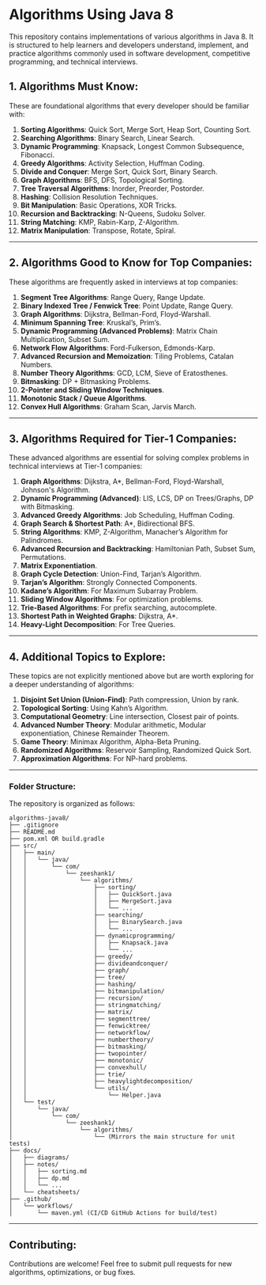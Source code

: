 # Algorithms Using Java 8

This repository contains implementations of various algorithms in Java 8. It is structured to help learners and developers understand, implement, and practice algorithms commonly used in software development, competitive programming, and technical interviews.

## 1. Algorithms Must Know:

These are foundational algorithms that every developer should be familiar with:

1. **Sorting Algorithms**: Quick Sort, Merge Sort, Heap Sort, Counting Sort.  
2. **Searching Algorithms**: Binary Search, Linear Search.  
3. **Dynamic Programming**: Knapsack, Longest Common Subsequence, Fibonacci.  
4. **Greedy Algorithms**: Activity Selection, Huffman Coding.  
5. **Divide and Conquer**: Merge Sort, Quick Sort, Binary Search.  
6. **Graph Algorithms**: BFS, DFS, Topological Sorting.  
7. **Tree Traversal Algorithms**: Inorder, Preorder, Postorder.  
8. **Hashing**: Collision Resolution Techniques.  
9. **Bit Manipulation**: Basic Operations, XOR Tricks.  
10. **Recursion and Backtracking**: N-Queens, Sudoku Solver.  
11. **String Matching**: KMP, Rabin-Karp, Z-Algorithm.  
12. **Matrix Manipulation**: Transpose, Rotate, Spiral.  

---

## 2. Algorithms Good to Know for Top Companies:

These algorithms are frequently asked in interviews at top companies:

1. **Segment Tree Algorithms**: Range Query, Range Update.  
2. **Binary Indexed Tree / Fenwick Tree**: Point Update, Range Query.  
3. **Graph Algorithms**: Dijkstra, Bellman-Ford, Floyd-Warshall.  
4. **Minimum Spanning Tree**: Kruskal’s, Prim’s.  
5. **Dynamic Programming (Advanced Problems)**: Matrix Chain Multiplication, Subset Sum.  
6. **Network Flow Algorithms**: Ford-Fulkerson, Edmonds-Karp.  
7. **Advanced Recursion and Memoization**: Tiling Problems, Catalan Numbers.  
8. **Number Theory Algorithms**: GCD, LCM, Sieve of Eratosthenes.  
9. **Bitmasking**: DP + Bitmasking Problems.  
10. **2-Pointer and Sliding Window Techniques**.  
11. **Monotonic Stack / Queue Algorithms**.  
12. **Convex Hull Algorithms**: Graham Scan, Jarvis March.  

---

## 3. Algorithms Required for Tier-1 Companies:

These advanced algorithms are essential for solving complex problems in technical interviews at Tier-1 companies:

1. **Graph Algorithms**: Dijkstra, A*, Bellman-Ford, Floyd-Warshall, Johnson's Algorithm.  
2. **Dynamic Programming (Advanced)**: LIS, LCS, DP on Trees/Graphs, DP with Bitmasking.  
3. **Advanced Greedy Algorithms**: Job Scheduling, Huffman Coding.  
4. **Graph Search & Shortest Path**: A*, Bidirectional BFS.  
5. **String Algorithms**: KMP, Z-Algorithm, Manacher’s Algorithm for Palindromes.  
6. **Advanced Recursion and Backtracking**: Hamiltonian Path, Subset Sum, Permutations.  
7. **Matrix Exponentiation**.  
8. **Graph Cycle Detection**: Union-Find, Tarjan’s Algorithm.  
9. **Tarjan’s Algorithm**: Strongly Connected Components.  
10. **Kadane’s Algorithm**: For Maximum Subarray Problem.  
11. **Sliding Window Algorithms**: For optimization problems.  
12. **Trie-Based Algorithms**: For prefix searching, autocomplete.  
13. **Shortest Path in Weighted Graphs**: Dijkstra, A*.  
14. **Heavy-Light Decomposition**: For Tree Queries.  

---

## 4. Additional Topics to Explore:

These topics are not explicitly mentioned above but are worth exploring for a deeper understanding of algorithms:

1. **Disjoint Set Union (Union-Find)**: Path compression, Union by rank.  
2. **Topological Sorting**: Using Kahn’s Algorithm.  
3. **Computational Geometry**: Line intersection, Closest pair of points.  
4. **Advanced Number Theory**: Modular arithmetic, Modular exponentiation, Chinese Remainder Theorem.  
5. **Game Theory**: Minimax Algorithm, Alpha-Beta Pruning.  
6. **Randomized Algorithms**: Reservoir Sampling, Randomized Quick Sort.  
7. **Approximation Algorithms**: For NP-hard problems.  

---

### Folder Structure:

The repository is organized as follows:

```plaintext
algorithms-java8/
├── .gitignore
├── README.md
├── pom.xml OR build.gradle
├── src/
│   ├── main/
│   │   └── java/
│   │       └── com/
│   │           └── zeeshank1/
│   │               └── algorithms/
│   │                   ├── sorting/
│   │                   │   ├── QuickSort.java
│   │                   │   ├── MergeSort.java
│   │                   │   └── ...
│   │                   ├── searching/
│   │                   │   ├── BinarySearch.java
│   │                   │   └── ...
│   │                   ├── dynamicprogramming/
│   │                   │   ├── Knapsack.java
│   │                   │   └── ...
│   │                   ├── greedy/
│   │                   ├── divideandconquer/
│   │                   ├── graph/
│   │                   ├── tree/
│   │                   ├── hashing/
│   │                   ├── bitmanipulation/
│   │                   ├── recursion/
│   │                   ├── stringmatching/
│   │                   ├── matrix/
│   │                   ├── segmenttree/
│   │                   ├── fenwicktree/
│   │                   ├── networkflow/
│   │                   ├── numbertheory/
│   │                   ├── bitmasking/
│   │                   ├── twopointer/
│   │                   ├── monotonic/
│   │                   ├── convexhull/
│   │                   ├── trie/
│   │                   ├── heavylightdecomposition/
│   │                   └── utils/
│   │                       └── Helper.java
│   └── test/
│       └── java/
│           └── com/
│               └── zeeshank1/
│                   └── algorithms/
│                       └── (Mirrors the main structure for unit tests)
├── docs/
│   ├── diagrams/
│   ├── notes/
│   │   ├── sorting.md
│   │   ├── dp.md
│   │   └── ...
│   └── cheatsheets/
├── .github/
│   └── workflows/
│       └── maven.yml (CI/CD GitHub Actions for build/test)
```

---

## Contributing:

Contributions are welcome! Feel free to submit pull requests for new algorithms, optimizations, or bug fixes.

